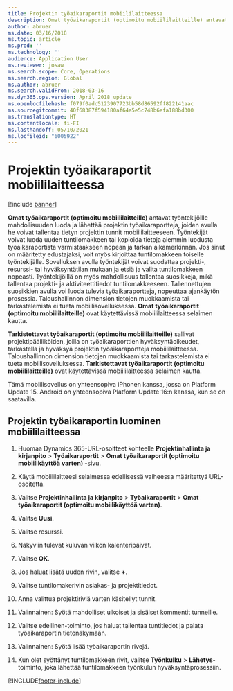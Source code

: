 ```yaml
---
title: Projektin työaikaraportit mobiililaitteessa
description: Omat työaikaraportit (optimoitu mobiililaitteille) antavat työntekijöille mahdollisuuden luoda ja lähettää projektin työaikaraportteja, joiden avulla he voivat tallentaa tietyn projektin tunnit mobiililaitteeseen.
author: abruer
ms.date: 03/16/2018
ms.topic: article
ms.prod: ''
ms.technology: ''
audience: Application User
ms.reviewer: josaw
ms.search.scope: Core, Operations
ms.search.region: Global
ms.author: abruer
ms.search.validFrom: 2018-03-16
ms.dyn365.ops.version: April 2018 update
ms.openlocfilehash: f079f0adc5123907723bb58d86592ff822141aac
ms.sourcegitcommit: 40f68387f594180af64a5e5c748b6efa188bd300
ms.translationtype: HT
ms.contentlocale: fi-FI
ms.lasthandoff: 05/10/2021
ms.locfileid: "6005922"
---
```

# <a name="project-timesheets-on-a-mobile-device"></a>Projektin työaikaraportit mobiililaitteessa

[!include [banner](../includes/banner.md)]

**Omat työaikaraportit (optimoitu mobiililaitteille)** antavat työntekijöille mahdollisuuden luoda ja lähettää projektin työaikaraportteja, joiden avulla he voivat tallentaa tietyn projektin tunnit mobiililaitteeseen. Työntekijät voivat luoda uuden tuntilomakkeen tai kopioida tietoja aiemmin luodusta työaikaraportista varmistaakseen nopean ja tarkan aikamerkinnän. Jos sinut on määritetty edustajaksi, voit myös kirjoittaa tuntilomakkeen toiselle työntekijälle. Sovelluksen avulla työntekijät voivat suodattaa projekti-, resurssi- tai hyväksyntätilan mukaan ja etsiä ja valita tuntilomakkeen nopeasti. Työntekijöillä on myös mahdollisuus tallentaa suosikkeja, mikä tallentaa projekti- ja aktiviteettitiedot tuntilomakkeeseen. Tallennettujen suosikkien avulla voi luoda tulevia työaikaraportteja, nopeuttaa ajankäytön prosessia. Taloushallinnon dimension tietojen muokkaamista tai tarkastelemista ei tueta mobiilisovelluksessa. **Omat työaikaraportit (optimoitu mobiililaitteille)** ovat käytettävissä mobiililaitteessa selaimen kautta.

**Tarkistettavat työaikaraportit (optimoitu mobiililaitteille)** sallivat projektipäälliköiden, joilla on työaikaraporttien hyväksyntäoikeudet, tarkastella ja hyväksyä projektin työaikaraportteja mobiililaitteessa. Taloushallinnon dimension tietojen muokkaamista tai tarkastelemista ei tueta mobiilisovelluksessa. **Tarkistettavat työaikaraportit (optimoitu mobiililaitteille)** ovat käytettävissä mobiililaitteessa selaimen kautta.

Tämä mobiilisovellus on yhteensopiva iPhonen kanssa, jossa on Platform Update 15.
Android on yhteensopiva Platform Update 16:n kanssa, kun se on saatavilla.

## <a name="create-a-project-timesheet-on-your-mobile-device"></a>Projektin työaikaraportin luominen mobiililaitteessa

1.  Huomaa Dynamics 365-URL-osoitteet kohteelle **Projektinhallinta ja kirjanpito** \> **Työaikaraportit** \> **Omat työaikaraportit (optimoitu mobiilikäyttöä varten)** -sivu.

2.  Käytä mobiililaitteesi selaimessa edellisessä vaiheessa määritettyä URL-osoitetta.
 
3.  Valitse **Projektinhallinta ja kirjanpito** \> **Työaikaraportit** \> **Omat työaikaraportit (optimoitu mobiilikäyttöä varten)**.

4.  Valitse **Uusi**.

5.  Valitse resurssi.

6.  Näkyviin tulevat kuluvan viikon kalenteripäivät.

7.  Valitse **OK**.

8.  Jos haluat lisätä uuden rivin, valitse **+**.

9.  Valitse tuntilomakerivin asiakas- ja projektitiedot.

10. Anna valittua projektiriviä varten käsitellyt tunnit.

11. Valinnainen: Syötä mahdolliset ulkoiset ja sisäiset kommentit tunneille.

12. Valitse edellinen-toiminto, jos haluat tallentaa tuntitiedot ja palata työaikaraportin tietonäkymään.

13. Valinnainen: Syötä lisää työaikaraportin rivejä.

14. Kun olet syöttänyt tuntilomakkeen rivit, valitse **Työnkulku** \> **Lähetys**-toiminto, joka lähettää tuntilomakkeen työnkulun hyväksyntäprosessiin.


[!INCLUDE[footer-include](../includes/footer-banner.md)]